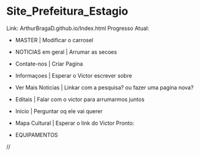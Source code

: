 # Site_Prefeitura_Estagio
Link: ArthurBragaD.github.io/Index.html
Progresso Atual:
- MASTER
| Modificar o carrosel

- NOTICIAS em geral
| Arrumar as secoes


- Contate-nos
| Criar Pagina
- Informaçoes
| Esperar o Victor escrever sobre
- Ver Mais Noticias
| Linkar com a pesquisa? ou fazer uma pagina nova?
- Editais
| Falar com o victor para arrumarmos juntos
- Inicio
| Perguntar oq ele vai querer

- Mapa Cultural
| Esperar o link do Victor
Pronto:
- EQUIPAMENTOS



//<?php echo substr($dados["titulo"],0,10); ?>